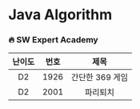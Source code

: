 # Java Algorithm


### 🔥 SW Expert Academy

|난이도|번호|제목|
|:------:|:---:|:---:|
|D2|1926|간단한 369 게임|
|D2|2001|파리퇴치|
